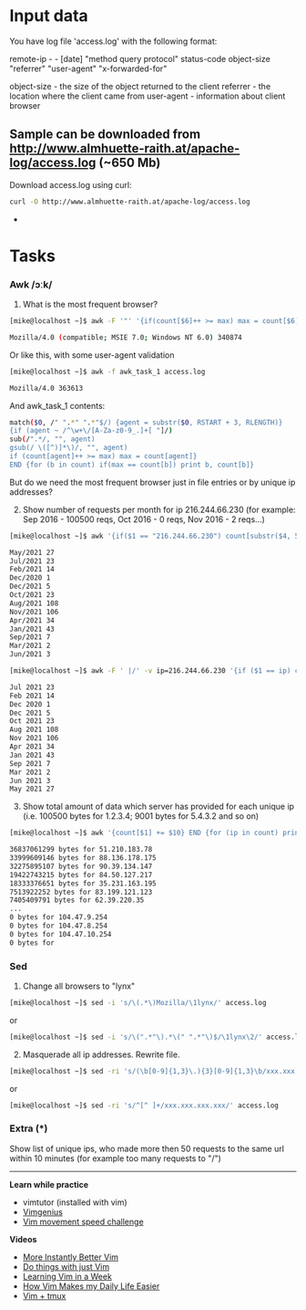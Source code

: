 # Input data
You have log file 'access.log' with the following format:


remote-ip - - [date] "method query protocol" status-code object-size "referrer" "user-agent" "x-forwarded-for"


object-size - the size of the object returned to the client
referrer    - the location where the client came from
user-agent  - information about client browser


Sample can be downloaded from http://www.almhuette-raith.at/apache-log/access.log (~650 Mb)
-
Download access.log using curl:
```bash
curl -O http://www.almhuette-raith.at/apache-log/access.log
```
-
# Tasks


### Awk /ɔːk/
1. What is the most frequent browser?
```bash 
[mike@localhost ~]$ awk -F '"' '{if(count[$6]++ >= max) max = count[$6]} END {for (b in count) if(max == count[b]) print b, count[b]}' access.log

Mozilla/4.0 (compatible; MSIE 7.0; Windows NT 6.0) 340874
```
Or like this, with some user-agent validation
```bash
[mike@localhost ~]$ awk -f awk_task_1 access.log

Mozilla/4.0 363613
```
And awk_task_1 contents:
```bash
match($0, /" ".*" ".*"$/) {agent = substr($0, RSTART + 3, RLENGTH)}
{if (agent ~ /^\w+\/[A-Za-z0-9_.]+[ "]/)
sub(/".*/, "", agent)
gsub(/ \([^)]*\)/, "", agent)
if (count[agent]++ >= max) max = count[agent]}
END {for (b in count) if(max == count[b]) print b, count[b]}

```
But do we need the most frequent browser just in file entries or by unique ip addresses?

2. Show number of requests per month for ip 216.244.66.230 (for example: Sep 2016 - 100500 reqs, Oct 2016 - 0 reqs, Nov 2016 - 2 reqs...)
```bash
[mike@localhost ~]$ awk '{if($1 == "216.244.66.230") count[substr($4, 5, 8)]++} END {for (m in count) print m, count[m]}' access.log

May/2021 27
Jul/2021 23
Feb/2021 14
Dec/2020 1
Dec/2021 5
Oct/2021 23
Aug/2021 108
Nov/2021 106
Apr/2021 34
Jan/2021 43
Sep/2021 7
Mar/2021 2
Jun/2021 3

[mike@localhost ~]$ awk -F ' |/' -v ip=216.244.66.230 '{if ($1 == ip) count[$5 " " substr($6, 1, 4)]++} END {for (b in count) print b, count[b]}' access.log

Jul 2021 23
Feb 2021 14
Dec 2020 1
Dec 2021 5
Oct 2021 23
Aug 2021 108
Nov 2021 106
Apr 2021 34
Jan 2021 43
Sep 2021 7
Mar 2021 2
Jun 2021 3
May 2021 27

```
3. Show total amount of data which server has provided for each unique ip (i.e. 100500 bytes for 1.2.3.4; 9001 bytes for 5.4.3.2 and so on)
```bash
[mike@localhost ~]$ awk '{count[$1] += $10} END {for (ip in count) print count[ip], "bytes for", ip}' access.log | sort -rn

36837061299 bytes for 51.210.183.78
33999609146 bytes for 88.136.178.175
32275895107 bytes for 90.39.134.147
19422743215 bytes for 84.50.127.217
18333376651 bytes for 35.231.163.195
7513922252 bytes for 83.199.121.123
7405409791 bytes for 62.39.220.35
...
0 bytes for 104.47.9.254
0 bytes for 104.47.8.254
0 bytes for 104.47.10.254
0 bytes for 

```

### Sed
1. Change all browsers to "lynx"
```bash
[mike@localhost ~]$ sed -i 's/\(.*\)Mozilla/\1lynx/' access.log

```
or
```bash
[mike@localhost ~]$ sed -i 's/\(".*"\).*\(" ".*"\)$/\1lynx\2/' access.log

```
2. Masquerade all ip addresses. Rewrite file.
```bash
[mike@localhost ~]$ sed -ri 's/(\b[0-9]{1,3}\.){3}[0-9]{1,3}\b/xxx.xxx.xxx.xxx/' access.log
```
or
```bash
[mike@localhost ~]$ sed -ri 's/^[^ ]+/xxx.xxx.xxx.xxx/' access.log
```

### Extra (*)
Show list of unique ips, who made more then 50 requests to the same url within 10 minutes (for example too many requests to "/")


---


**Learn while practice**
- vimtutor (installed with vim)
- [Vimgenius](http://www.vimgenius.com/)
- [Vim movement speed challenge](https://vimvalley.com/vim-movement-speed-challenge/)


**Videos**
- [More Instantly Better Vim](https://www.youtube.com/watch?v=aHm36-na4-4)
- [Do things with just Vim](https://www.youtube.com/watch?v=XA2WjJbmmoM)
- [Learning Vim in a Week](https://www.youtube.com/watch?v=_NUO4JEtkDw)
- [How Vim Makes my Daily Life Easier](https://www.youtube.com/watch?v=NzD2UdQl5Gc)
- [Vim + tmux](https://www.youtube.com/watch?v=5r6yzFEXajQ)

